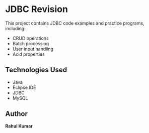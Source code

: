 # JDBC Revision

This project contains JDBC code examples and practice programs, including:

- CRUD operations
- Batch processing
- User input handling
- Acid properties

## Technologies Used
- Java
- Eclipse IDE
- JDBC
- MySQL

## Author
**Rahul Kumar**
